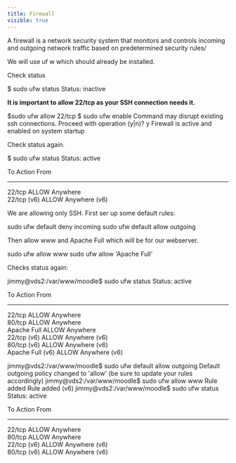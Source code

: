 ```yaml
---
title: Firewall
visible: true
---
```


A firewall is a network security system that monitors and controls incoming and outgoing network traffic based on predetermined security rules/

We will use uf w which should already be installed.

Check status

$ sudo ufw status
Status: inactive

**It is important to allow 22/tcp as your SSH connection needs it.**

$sudo ufw allow 22/tcp
$ sudo ufw enable
Command may disrupt existing ssh connections. Proceed with operation (y|n)? y
Firewall is active and enabled on system startup

Check status again.

$ sudo ufw status
Status: active

To                         Action      From
--                         ------      ----
22/tcp                     ALLOW       Anywhere                  
22/tcp (v6)                ALLOW       Anywhere (v6)  

We are allowing only SSH. First ser up some default rules:

sudo ufw default deny incoming
sudo ufw default allow outgoing

Then allow www and  Apache Full which will be for our webserver.

sudo ufw allow www
sudo ufw allow 'Apache Full'


Checks status again:

jimmy@vds2:/var/www/moodle$ sudo ufw status
Status: active

To                         Action      From
--                         ------      ----
22/tcp                     ALLOW       Anywhere                  
80/tcp                     ALLOW       Anywhere                  
Apache Full                ALLOW       Anywhere                  
22/tcp (v6)                ALLOW       Anywhere (v6)             
80/tcp (v6)                ALLOW       Anywhere (v6)             
Apache Full (v6)           ALLOW       Anywhere (v6)    


jimmy@vds2:/var/www/moodle$ sudo ufw default allow outgoing
Default outgoing policy changed to 'allow'
(be sure to update your rules accordingly)
jimmy@vds2:/var/www/moodle$ sudo ufw allow www
Rule added
Rule added (v6)
jimmy@vds2:/var/www/moodle$ sudo ufw status
Status: active

To                         Action      From
--                         ------      ----
22/tcp                     ALLOW       Anywhere                  
80/tcp                     ALLOW       Anywhere                  
22/tcp (v6)                ALLOW       Anywhere (v6)             
80/tcp (v6)                ALLOW       Anywhere (v6) 